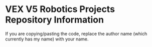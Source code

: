 # VEX V5 Robotics Projects Repository Information
If you are copying/pasting the code, replace the author name (which currently has my name) with your name.
